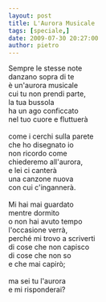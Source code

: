 ```yaml
---
layout: post
title: L'Aurora Musicale
tags: [speciale,]
date: 2009-07-30 20:27:00
author: pietro
---
```

Sempre le stesse note<br/>danzano sopra di te<br/>è un'aurora musicale<br/>cui tu non prendi parte,<br/>la tua bussola<br/>ha un ago conficcato<br/>nel tuo cuore e fluttuerà<br/><br/>come i cerchi sulla parete<br/>che ho disegnato io<br/>non ricordo come<br/>chiederemo all'aurora,<br/>e lei ci canterà<br/>una canzone nuova<br/>con cui c'ingannerà.<br/><br/>Mi hai mai guardato<br/>mentre dormito<br/>o non hai avuto tempo<br/>l'occasione verrà,<br/>perché mi trovo a scriverti<br/>di cose che non capisco<br/>di cose che non so<br/>e che mai capirò;<br/><br/>ma sei tu l'aurora<br/>e mi risponderai?
